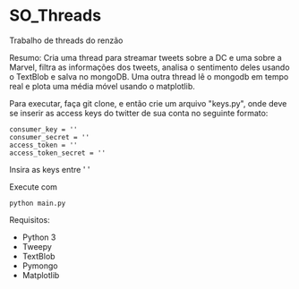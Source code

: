 # SO_Threads
Trabalho de threads do renzão

Resumo:
Cria uma thread para streamar tweets sobre a DC e uma sobre a Marvel, filtra as informações dos tweets, analisa o sentimento deles usando o TextBlob e salva no mongoDB. Uma outra thread lê o mongodb em tempo real e plota uma média móvel usando o matplotlib. 

Para executar, faça git clone, e então crie um arquivo "keys.py", onde deve se inserir as access keys do twitter de sua conta no seguinte formato:

```
consumer_key = ''
consumer_secret = ''
access_token = ''
access_token_secret = ''
```

Insira as keys entre ' '

Execute com

```
python main.py
```

Requisitos:

- Python 3
- Tweepy
- TextBlob
- Pymongo
- Matplotlib
